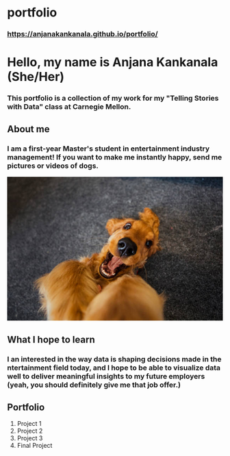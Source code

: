 # portfolio
### https://anjanakankanala.github.io/portfolio/

# **Hello, my name is Anjana Kankanala (She/Her)**

### This portfolio is a collection of my work for my "Telling Stories with Data" class at Carnegie Mellon. 

## About me 

### I am a first-year Master's student in entertainment industry management! If you want to make me instantly happy, send me pictures or videos of dogs.  

![How I look when I see pictures of dogs](happydog.jpeg)

## What I hope to learn

### I an interested in the way data is shaping decisions made in the ntertainment field today, and I hope to be able to visualize data well to deliver meaningful insights to my future employers (yeah, you should definitely give me that job offer.) 

## Portfolio 

1. Project 1
2. Project 2
3. Project 3 
4. Final Project 




